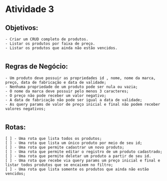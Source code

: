 # Atividade 3 #

  ## Objetivos: ##

    - Criar um CRUD completo de produtos. 
    - Listar os produtos por faixa de preço.
    - Listar os produtos que ainda não estão vencidos. 

  # 

  ## Regras de Negócio: ##

    - Um produto deve possuir as propriedades id , nome, nome da marca, preço, data de fabricação e data de validade;
    - Nenhuma propriedade de um produto pode ser nula ou vazia;
    - O nome da marca deve possuir pelo menos 3 caracteres;
    - O preço não pode receber um valor negativo;
    - A data de fabricação não pode ser igual a data de validade;
    - As query params de valor de preço inicial e final não podem receber valores negativos;


  # 

  ## Rotas: ##

    [ ] - Uma rota que lista todos os produtos; 
    [ ] - Uma rota que lista um único produto por meio de seu id; 
    [ ] - Uma rota que permite cadastrar um novo produto;  
    [ ] - Uma rota que permite editar o registro de um produto cadastrado; 
    [ ] - Uma rota que permite deletar um produto a partir de seu id. 
    [ ] - Uma rota que recebe via query params um preço inicial e final e listar todos produtos que se encaixem no filtro;
    [ ] - Uma rota que lista somente os produtos que ainda não estão vencidos; 
